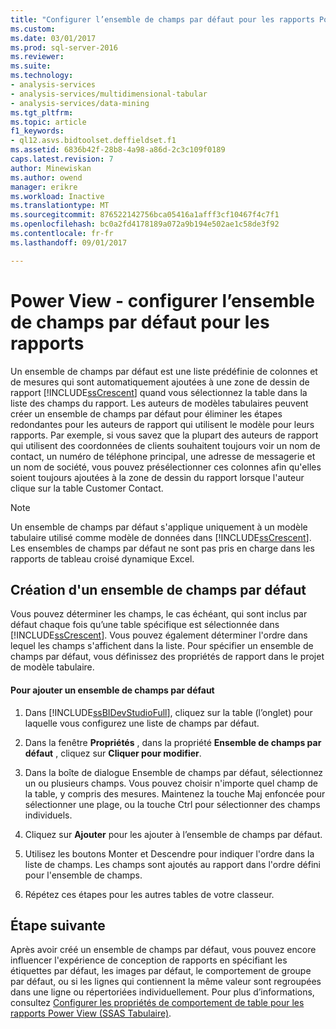 ```yaml
---
title: "Configurer l’ensemble de champs par défaut pour les rapports Power View (SSAS tabulaire) | Documents Microsoft"
ms.custom: 
ms.date: 03/01/2017
ms.prod: sql-server-2016
ms.reviewer: 
ms.suite: 
ms.technology:
- analysis-services
- analysis-services/multidimensional-tabular
- analysis-services/data-mining
ms.tgt_pltfrm: 
ms.topic: article
f1_keywords:
- ql12.asvs.bidtoolset.deffieldset.f1
ms.assetid: 6836b42f-28b8-4a98-a86d-2c3c109f0189
caps.latest.revision: 7
author: Minewiskan
ms.author: owend
manager: erikre
ms.workload: Inactive
ms.translationtype: MT
ms.sourcegitcommit: 876522142756bca05416a1afff3cf10467f4c7f1
ms.openlocfilehash: bc0a2fd4178189a072a9b194e502ae1c58de3f92
ms.contentlocale: fr-fr
ms.lasthandoff: 09/01/2017

---
```

# <a name="power-view---configure-default-field-set-for-reports"></a>Power View - configurer l’ensemble de champs par défaut pour les rapports
  Un ensemble de champs par défaut est une liste prédéfinie de colonnes et de mesures qui sont automatiquement ajoutées à une zone de dessin de rapport [!INCLUDE[ssCrescent](../../includes/sscrescent-md.md)] quand vous sélectionnez la table dans la liste des champs du rapport. Les auteurs de modèles tabulaires peuvent créer un ensemble de champs par défaut pour éliminer les étapes redondantes pour les auteurs de rapport qui utilisent le modèle pour leurs rapports. Par exemple, si vous savez que la plupart des auteurs de rapport qui utilisent des coordonnées de clients souhaitent toujours voir un nom de contact, un numéro de téléphone principal, une adresse de messagerie et un nom de société, vous pouvez présélectionner ces colonnes afin qu'elles soient toujours ajoutées à la zone de dessin du rapport lorsque l'auteur clique sur la table Customer Contact.  
  
> [!NOTE]  
>  Un ensemble de champs par défaut s'applique uniquement à un modèle tabulaire utilisé comme modèle de données dans [!INCLUDE[ssCrescent](../../includes/sscrescent-md.md)]. Les ensembles de champs par défaut ne sont pas pris en charge dans les rapports de tableau croisé dynamique Excel.  
  
## <a name="creating-a-default-field-set"></a>Création d'un ensemble de champs par défaut  
 Vous pouvez déterminer les champs, le cas échéant, qui sont inclus par défaut chaque fois qu’une table spécifique est sélectionnée dans [!INCLUDE[ssCrescent](../../includes/sscrescent-md.md)]. Vous pouvez également déterminer l'ordre dans lequel les champs s'affichent dans la liste. Pour spécifier un ensemble de champs par défaut, vous définissez des propriétés de rapport dans le projet de modèle tabulaire.  
  
#### <a name="to-add-a-default-field-set"></a>Pour ajouter un ensemble de champs par défaut  
  
1.  Dans [!INCLUDE[ssBIDevStudioFull](../../includes/ssbidevstudiofull-md.md)], cliquez sur la table (l’onglet) pour laquelle vous configurez une liste de champs par défaut.  
  
2.  Dans la fenêtre **Propriétés** , dans la propriété **Ensemble de champs par défaut** , cliquez sur **Cliquer pour modifier**.  
  
3.  Dans la boîte de dialogue Ensemble de champs par défaut, sélectionnez un ou plusieurs champs. Vous pouvez choisir n'importe quel champ de la table, y compris des mesures. Maintenez la touche Maj enfoncée pour sélectionner une plage, ou la touche Ctrl pour sélectionner des champs individuels.  
  
4.  Cliquez sur **Ajouter** pour les ajouter à l’ensemble de champs par défaut.  
  
5.  Utilisez les boutons Monter et Descendre pour indiquer l'ordre dans la liste de champs. Les champs sont ajoutés au rapport dans l'ordre défini pour l'ensemble de champs.  
  
6.  Répétez ces étapes pour les autres tables de votre classeur.  
  
## <a name="next-step"></a>Étape suivante  
 Après avoir créé un ensemble de champs par défaut, vous pouvez encore influencer l'expérience de conception de rapports en spécifiant les étiquettes par défaut, les images par défaut, le comportement de groupe par défaut, ou si les lignes qui contiennent la même valeur sont regroupées dans une ligne ou répertoriées individuellement. Pour plus d’informations, consultez [Configurer les propriétés de comportement de table pour les rapports Power View &#40;SSAS Tabulaire&#41;](../../analysis-services/tabular-models/power-view-configure-table-behavior-properties-for-reports.md).  
  
  

